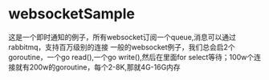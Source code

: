# websocketSample
这是一个即时通知的例子，所有websocket订阅一个queue,消息可以通过rabbitmq，支持百万级别的连接
一般的websocket例子，我们总会启2个goroutine，一个go read(),一个go write(),然后在里面for select等待；100w个连接就有200w的goroutine，每个2-8K,那就4G-16G内存
